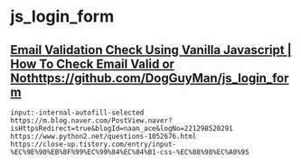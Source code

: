 # js_login_form
## [Email Validation Check Using Vanilla Javascript | How To Check Email Valid or Not](https://www.youtube.com/watch?v=HzJngc-Se9Q&list=PL5e68lK9hEzd6RUzREoABqimRI4SY63ND)https://github.com/DogGuyMan/js_login_form
```
input:-internal-autofill-selected
https://m.blog.naver.com/PostView.naver?isHttpsRedirect=true&blogId=naan_ace&logNo=221298520291
https://www.python2.net/questions-1052676.html
https://close-up.tistory.com/entry/input-%EC%9E%90%EB%8F%99%EC%99%84%EC%84%B1-css-%EC%88%98%EC%A0%95
```
